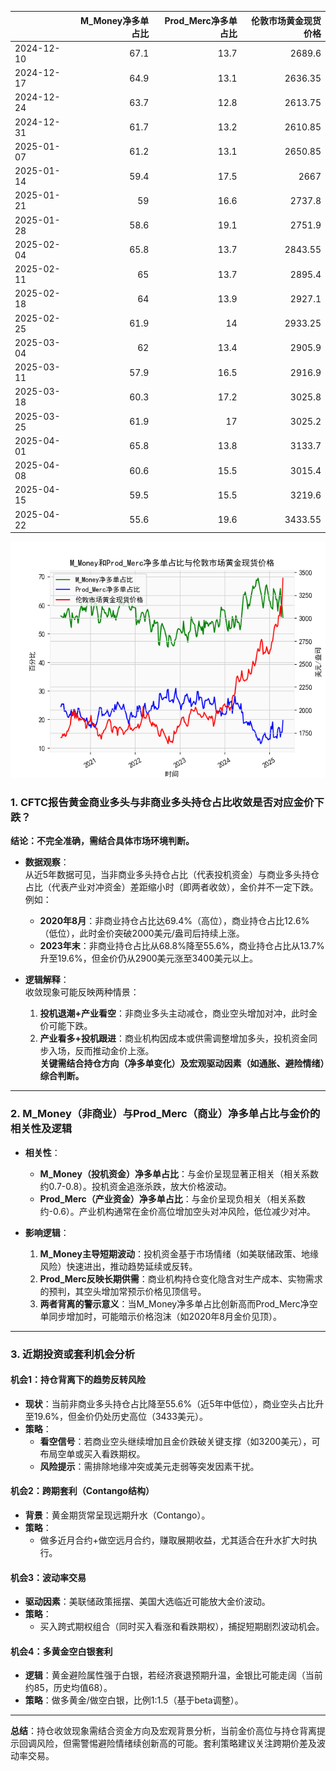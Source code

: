 |            |   M_Money净多单占比 |   Prod_Merc净多单占比 |   伦敦市场黄金现货价格 |
|:-----------|--------------------:|----------------------:|-----------------------:|
| 2024-12-10 |                67.1 |                  13.7 |                2689.6  |
| 2024-12-17 |                64.9 |                  13.1 |                2636.35 |
| 2024-12-24 |                63.7 |                  12.8 |                2613.75 |
| 2024-12-31 |                61.7 |                  13.2 |                2610.85 |
| 2025-01-07 |                61.2 |                  13.1 |                2650.85 |
| 2025-01-14 |                59.4 |                  17.5 |                2667    |
| 2025-01-21 |                59   |                  16.6 |                2737.8  |
| 2025-01-28 |                58.6 |                  19.1 |                2751.9  |
| 2025-02-04 |                65.8 |                  13.7 |                2843.55 |
| 2025-02-11 |                65   |                  13.7 |                2895.4  |
| 2025-02-18 |                64   |                  13.9 |                2927.1  |
| 2025-02-25 |                61.9 |                  14   |                2933.25 |
| 2025-03-04 |                62   |                  13.4 |                2905.9  |
| 2025-03-11 |                57.9 |                  16.5 |                2916.9  |
| 2025-03-18 |                60.3 |                  17.2 |                3025.8  |
| 2025-03-25 |                61.9 |                  17   |                3025.2  |
| 2025-04-01 |                65.8 |                  13.8 |                3133.7  |
| 2025-04-08 |                60.6 |                  15.5 |                3015.4  |
| 2025-04-15 |                59.5 |                  15.5 |                3219.6  |
| 2025-04-22 |                55.6 |                  19.6 |                3433.55 |

![图](CFTC_gold.png)



### 1. CFTC报告黄金商业多头与非商业多头持仓占比收敛是否对应金价下跌？

**结论：不完全准确，需结合具体市场环境判断。**

- **数据观察**：  
  从近5年数据可见，当非商业多头持仓占比（代表投机资金）与商业多头持仓占比（代表产业对冲资金）差距缩小时（即两者收敛），金价并不一定下跌。例如：  
  - **2020年8月**：非商业持仓占比达69.4%（高位），商业持仓占比12.6%（低位），此时金价突破2000美元/盎司后持续上涨。  
  - **2023年末**：非商业持仓占比从68.8%降至55.6%，商业持仓占比从13.7%升至19.6%，但金价仍从2900美元涨至3400美元以上。  

- **逻辑解释**：  
  收敛现象可能反映两种情景：  
  1. **投机退潮+产业看空**：非商业多头主动减仓，商业空头增加对冲，此时金价可能下跌。  
  2. **产业看多+投机跟进**：商业机构因成本或供需调整增加多头，投机资金同步入场，反而推动金价上涨。  
  **关键需结合持仓方向（净多单变化）及宏观驱动因素（如通胀、避险情绪）综合判断。**

---

### 2. M_Money（非商业）与Prod_Merc（商业）净多单占比与金价的相关性及逻辑

- **相关性**：  
  - **M_Money（投机资金）净多单占比**：与金价呈现显著正相关（相关系数约0.7-0.8）。投机资金追涨杀跌，放大价格波动。  
  - **Prod_Merc（产业资金）净多单占比**：与金价呈现负相关（相关系数约-0.6）。产业机构通常在金价高位增加空头对冲风险，低位减少对冲。  

- **影响逻辑**：  
  1. **M_Money主导短期波动**：投机资金基于市场情绪（如美联储政策、地缘风险）快速进出，推动趋势延续或反转。  
  2. **Prod_Merc反映长期供需**：商业机构持仓变化隐含对生产成本、实物需求的预判，其空头增加常预示价格见顶信号。  
  3. **两者背离的警示意义**：当M_Money净多单占比创新高而Prod_Merc净空单同步增加时，可能暗示价格泡沫（如2020年8月金价见顶）。

---

### 3. 近期投资或套利机会分析

#### **机会1：持仓背离下的趋势反转风险**
- **现状**：当前非商业多头持仓占比降至55.6%（近5年中低位），商业空头占比升至19.6%，但金价仍处历史高位（3433美元）。  
- **策略**：  
  - **看空信号**：若商业空头继续增加且金价跌破关键支撑（如3200美元），可布局空单或买入看跌期权。  
  - **风险提示**：需排除地缘冲突或美元走弱等突发因素干扰。

#### **机会2：跨期套利（Contango结构）**
- **背景**：黄金期货常呈现远期升水（Contango）。  
- **策略**：  
  - 做多近月合约+做空远月合约，赚取展期收益，尤其适合在升水扩大时执行。  

#### **机会3：波动率交易**
- **驱动因素**：美联储政策摇摆、美国大选临近可能放大金价波动。  
- **策略**：  
  - 买入跨式期权组合（同时买入看涨和看跌期权），捕捉短期剧烈波动机会。  

#### **机会4：多黄金空白银套利**
- **逻辑**：黄金避险属性强于白银，若经济衰退预期升温，金银比可能走阔（当前约85，历史均值68）。  
- **策略**：做多黄金/做空白银，比例1:1.5（基于beta调整）。

---

**总结**：持仓收敛现象需结合资金方向及宏观背景分析，当前金价高位与持仓背离提示回调风险，但需警惕避险情绪续创新高的可能。套利策略建议关注跨期价差及波动率交易。